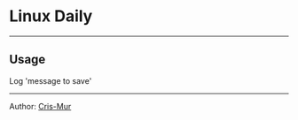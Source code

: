 # Linux Daily
---
## Usage
Log 'message to save'

---
Author: [Cris-Mur](https://github.com/cris-mur)
